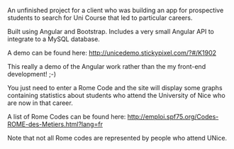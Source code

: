 An unfinished project for a client who was building an app for prospective students to search for Uni Course that led to particular careers.

Built using Angular and Bootstrap. Includes a very small Angular API to integrate to a MySQL database.

A demo can be found here: http://unicedemo.stickypixel.com/?#/K1902

This really a demo of the Angular work rather than the my front-end development! ;-)

You just need to enter a Rome Code and the site will display some graphs containing statistics about students who attend the University of Nice who are now in that career.

A list of Rome Codes can be found here: http://emploi.spf75.org/Codes-ROME-des-Metiers.html?lang=fr

Note that not all Rome codes are represented by people who attend UNice.
